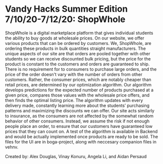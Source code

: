 # Vandy Hacks Summer Edition 7/10/20-7/12/20: ShopWhole
ShopWhole is a digital marketplace platform that gives individual students the ability to buy goods at wholesale prices. On our website, we offer various products that can be ordered by customers. We, ShopWhole, are ordering these products in bulk quantities straight manufacturers. The unique aspects of our site are that orders are pooled together with other students so we can receive discounted bulk pricing, but the price for the product is constant to the customers and orders are guaranteed to ship. There is no requirement for to consumers to purchase large orders, and the price of the order doesn't vary with the number of orders from other customers. Rather, the consumer prices, which are notably cheaper than retail prices, are determined by our optimization algorithm. Our algorithm develops predictions for the expected number of products purchased at a given price, compares those values with the wholesale price offers, and then finds the optimal listing price. The algorithm updates with every delivery made, constantly learning more about the students’ purchasing patterns and maximizing the discounts we can offer. Our site acts similarly to insurance, as the consumers are not affected by the somewhat random behavior of other consumers. Instead, we assume the risk if not enough people place an order, to ensure that our customers have guaranteed low prices that they can count on. 
A test of the algorithm is available in Backend and would be actually implemented once products are ready to be sold. The files for the UI are in boga-project, along with neccesary companion files in vehnv. 

Created by: Alex Douglas, Vinay Konuru, Angela Li, and Aidan Persaud
